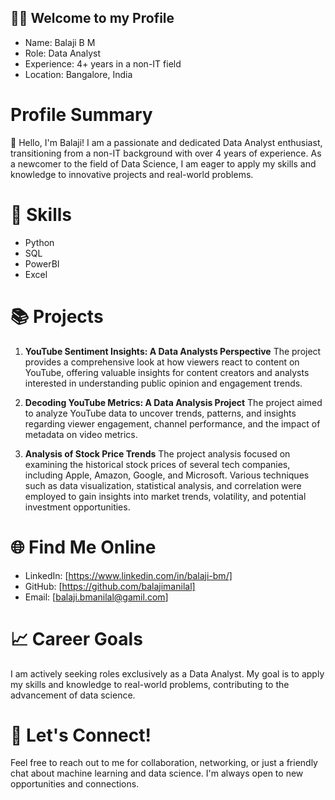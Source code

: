 <h2 align="left">🙏🏻 Welcome to my Profile </h2>

* Name: Balaji B M
* Role: Data Analyst
* Experience: 4+ years in a non-IT field
* Location: Bangalore, India

# Profile Summary

👋 Hello, I'm Balaji! I am a passionate and dedicated Data Analyst enthusiast, transitioning from a non-IT background with over 4 years of experience. As a newcomer to the field of Data Science, I am eager to apply my skills and knowledge to innovative projects and real-world problems.

# 🔧 Skills
* Python
* SQL
* PowerBI
* Excel

# 📚 Projects
1. **YouTube Sentiment Insights: A Data Analysts Perspective**
The project provides a comprehensive look at how viewers react to content on YouTube, offering valuable insights for content creators and analysts interested in understanding public opinion and engagement trends.

2. **Decoding YouTube Metrics: A Data Analysis Project**
The project aimed to analyze YouTube data to uncover trends, patterns, and insights regarding viewer engagement, channel performance, and the impact of metadata on video metrics.

3. **Analysis of Stock Price Trends**
The project analysis focused on examining the historical stock prices of several tech companies, including Apple, Amazon, Google, and Microsoft. Various techniques such as data visualization, statistical analysis, and correlation were employed to gain insights into market trends, volatility, and potential investment opportunities.

# 🌐 Find Me Online
* LinkedIn: [https://www.linkedin.com/in/balaji-bm/]
* GitHub: [https://github.com/balajimanilal]
* Email: [balaji.bmanilal@gamil.com]

# 📈 Career Goals
I am actively seeking roles exclusively as a Data Analyst. My goal is to apply my skills and knowledge to real-world problems, contributing to the advancement of data science.

# 💬 Let's Connect!
Feel free to reach out to me for collaboration, networking, or just a friendly chat about machine learning and data science. I'm always open to new opportunities and connections.

